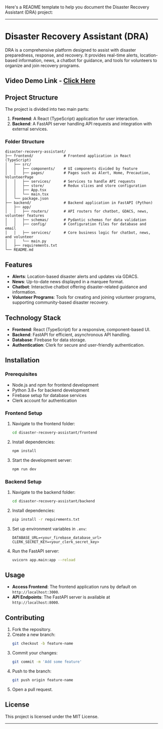 Here's a README template to help you document the Disaster Recovery Assistant (DRA) project:

---

# Disaster Recovery Assistant (DRA)

DRA is a comprehensive platform designed to assist with disaster preparedness, response, and recovery. It provides real-time alerts, location-based information, news, a chatbot for guidance, and tools for volunteers to organize and join recovery programs.

## Video Demo Link -  [Click Here](https://www.loom.com/share/2ee48f03d0e84a5ca16dfb60286d9ee0?sid=4ce40acd-92a8-4aff-a091-5fbef7551587)

## Project Structure

The project is divided into two main parts:
1. **Frontend**: A React (TypeScript) application for user interaction.
2. **Backend**: A FastAPI server handling API requests and integration with external services.

### Folder Structure

```plaintext
disaster-recovery-assistant/
├── frontend/              # Frontend application in React (TypeScript)
│   ├── src/
│   │   ├── components/    # UI components divided by feature
│   │   ├── pages/         # Pages such as Alert, Home, Precaution, VolunteerPage
│   │   ├── services/      # Services to handle API requests
│   │   ├── store/         # Redux slices and store configuration
│   │   ├── App.tsx
│   │   └── main.tsx
│   └── package.json
├── backend/               # Backend application in FastAPI (Python)
│   ├── app/
│   │   ├── routers/       # API routers for chatbot, GDACS, news, volunteer features
│   │   ├── schemas/       # Pydantic schemas for data validation
│   │   ├── config/        # Configuration files for database and email
│   │   ├── services/      # Core business logic for chatbot, news, and volunteer
│   │   └── main.py
│   ├── requirements.txt
└── README.md
```

## Features

- **Alerts**: Location-based disaster alerts and updates via GDACS.
- **News**: Up-to-date news displayed in a marquee format.
- **Chatbot**: Interactive chatbot offering disaster-related guidance and information.
- **Volunteer Programs**: Tools for creating and joining volunteer programs, supporting community-based disaster recovery.

## Technology Stack

- **Frontend**: React (TypeScript) for a responsive, component-based UI.
- **Backend**: FastAPI for efficient, asynchronous API handling.
- **Database**: Firebase for data storage.
- **Authentication**: Clerk for secure and user-friendly authentication.

## Installation

### Prerequisites

- Node.js and npm for frontend development
- Python 3.8+ for backend development
- Firebase setup for database services
- Clerk account for authentication

### Frontend Setup

1. Navigate to the frontend folder:
   ```bash
   cd disaster-recovery-assistant/frontend
   ```
2. Install dependencies:
   ```bash
   npm install
   ```
3. Start the development server:
   ```bash
   npm run dev
   ```

### Backend Setup

1. Navigate to the backend folder:
   ```bash
   cd disaster-recovery-assistant/backend
   ```
2. Install dependencies:
   ```bash
   pip install -r requirements.txt
   ```
3. Set up environment variables in `.env`:
   ```plaintext
   DATABASE_URL=<your_firebase_database_url>
   CLERK_SECRET_KEY=<your_clerk_secret_key>
   ```
4. Run the FastAPI server:
   ```bash
   uvicorn app.main:app --reload
   ```

## Usage

- **Access Frontend**: The frontend application runs by default on `http://localhost:3000`.
- **API Endpoints**: The FastAPI server is available at `http://localhost:8000`.

## Contributing

1. Fork the repository.
2. Create a new branch:
   ```bash
   git checkout -b feature-name
   ```
3. Commit your changes:
   ```bash
   git commit -m 'Add some feature'
   ```
4. Push to the branch:
   ```bash
   git push origin feature-name
   ```
5. Open a pull request.

## License

This project is licensed under the MIT License.

---
